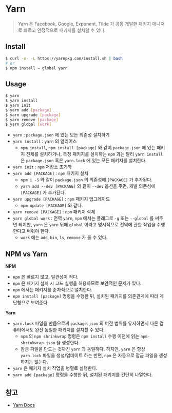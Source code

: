 # Yarn
> Yarn 은 Facebook, Google, Exponent, Tilde 가 공동 개발한 패키지 매니저로 빠르고 안정적으로 패키지를 설치할 수 있다.

## Install
```sh
$ curl -o- -L https://yarnpkg.com/install.sh | bash
# or
$ npm install — global yarn
```

## Usage
```sh
$ yarn
$ yarn install
$ yarn init
$ yarn add [package]
$ yarn upgrade [package]
$ yarn remove [package]
$ yarn global [work]
```
- `yarn` : `package.json` 에 있는 모든 의존성 설치하기
- `yarn install` : `yarn` 의 알리어스
  - `npm install`, `npm install [package]` 와 같이 `package.json` 에 있는 패키지 전체를 설치하거나, 특정 패키지를 설치하는 `npm` 과는 달리 `yarn install` 은 `package.json` 혹은 `yarn.lock` 에 있는 모든 패키지를 설치한다.
- `yarn init` : `npm` 저장소 초기화
- `yarn add [PACKAGE]` : `npm` 패키지 설치
  - `npm i -S` 와 같이 `package.json` 의 의존성에 `[PACKAGE]` 가 추가된다.
  - `yarn add --dev [PACKAGE]` 와 같이 `--dev` 옵션을 주면, 개발 의존성에 `[PACKAGE]` 가 추가된다.
- `yarn upgrade [PACKAGE]` : `npm` 패키지 업그레이드
  - `npm update [PACKAGE]` 와 같다.
- `yarn remove [PACKAGE]` : `npm` 패키지 삭제
- `yarn global work` : 전역 `yarn`, `npm` 에서는 플래그로 `-g` 또는 `--global` 를 써주면 되지만, `yarn` 은 `yarn` 뒤에 `global` 이라고 명시적으로 전역에 관한 작업을 수행한다고 써줘야 한다.
  - `work` 에는 `add`, `bin`, `ls`, `remove` 가 올 수 있다.

## NPM vs Yarn
__NPM__
- `npm` 은 빠르지 않고, 일관성이 적다.
- `npm` 은 패키지 설치 시 코드 실행을 허용하므로 보안적인 문제가 있다.
- `npm` 에서는 패키지를 순차적으로 설치한다.
- `npm install [package]` 명령을 수행한 뒤, 설치된 패키지를 의존관계에 따라 계단형으로 보여준다.

__Yarn__
- `yarn.lock` 파일을 만듬으로써 `package.json` 의 버전 범위를 유지하면서 다른 컴퓨터에서도 완전 동일한 패키지를 설치할 수 있다.
  - `npm` 의 `npm shrinkwrap` 명령은 `npm install` 수행 이전에 읽는 `npm-shrinkwrap.json` 을 생성한다.
  - 잠금 파일을 만드는 것까진 `yarn` 과 동일하다. 하지만, `yarn` 은 항상 `yarn.lock` 파일을 생성/업데이트 하는 반면, `npm` 은 자동으로 잠금 파일을 생성하지는 않는다.
- `yarn` 은 패키지 설치 작업을 병렬로 실행한다.
- `yarn add [package]` 명령을 수행한 뒤, 설치된 패키지를 간단히 나열한다.

## 참고
- [Yarn Docs](https://yarnpkg.com/en/docs/)


